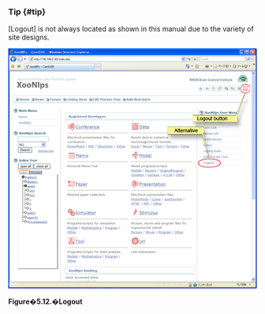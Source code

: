 ### Tip {#tip}

[Logout] is not always located as shown in this manual due to the variety of site designs.

![Logout](../../assets/xoonips-operate12.png)

**Figure�5.12.�Logout**